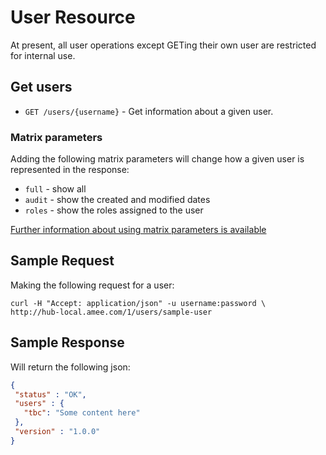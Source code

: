 User Resource
==============

At present, all user operations except GETing their own user are restricted for internal use.

Get users
---------

* `GET /users/{username}` - Get information about a given user.  

### Matrix parameters

Adding the following matrix parameters will change how a given user is represented in the response:

* `full` - show all
* `audit` - show the created and modified dates
* `roles` - show the roles assigned to the user

[Further information about using matrix parameters is available](https://github.com/AMEE/score-api/blob/master/sections/resources.md#query--matrix-parameters)

Sample Request
--------------

Making the following request for a user:

```shell
curl -H "Accept: application/json" -u username:password \ 
http://hub-local.amee.com/1/users/sample-user
```

Sample Response
---------------

Will return the following json:

```json
{
 "status" : "OK",
 "users" : {
   "tbc": "Some content here"
 },
 "version" : "1.0.0"
}
```
